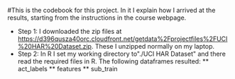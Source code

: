 #This is the codebook for this project. In it I explain how I arrived at the results, starting from the instructions in the course webpage.

* Step 1:  I downloaded the zip files at https://d396qusza40orc.cloudfront.net/getdata%2Fprojectfiles%2FUCI%20HAR%20Dataset.zip. These I unzipped normally on my laptop. 
* Step 2: In R I set my working directory to"./UCI HAR Dataset" and there read the required files in R. The following dataframes resulted: ** act_labels
** features
** sub_train
